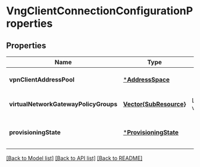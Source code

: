 # VngClientConnectionConfigurationProperties


## Properties
Name | Type | Description | Notes
------------ | ------------- | ------------- | -------------
**vpnClientAddressPool** | [***AddressSpace**](AddressSpace.md) |  | [default to nothing]
**virtualNetworkGatewayPolicyGroups** | [**Vector{SubResource}**](SubResource.md) | List of references to virtualNetworkGatewayPolicyGroups | [default to nothing]
**provisioningState** | [***ProvisioningState**](ProvisioningState.md) |  | [optional] [default to nothing]


[[Back to Model list]](../README.md#models) [[Back to API list]](../README.md#api-endpoints) [[Back to README]](../README.md)


